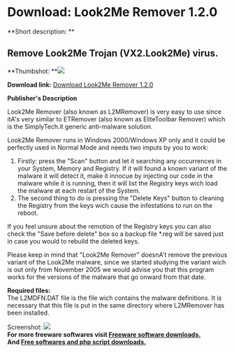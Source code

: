 # Download: Look2Me Remover 1.2.0

**Short description: **

## Remove Look2Me Trojan (VX2.Look2Me) virus.

  
**Thumbshot: **![](http://www.freewarefiles.com/screenshot/look2meremover_md.gif)   
  
**Download link:** [Download Look2Me Remover 1.2.0](http://freesoftwares.boysofts.com/LookMe-Remover_program_17170.html)  
  

**Publisher's Description**  
  

Look2Me Remover (also known as L2MRemover) is very easy to use since itA's
very similar to ETRemover (also known as EliteToolbar Remover) which is the
SimplyTech.it generic anti-malware solution.

Look2Me Remover runs in Windows 2000/Windows XP only and it could be perfectly
used in Normal Mode and needs two imputs by you to work:

  1. Firstly: press the "Scan" button and let it searching any occurrences in your System, Memory and Registry. If it will found a known variant of the malware it will detect it, make it innocue by injecting our code in the malware while it is running, then it will list the Registry keys wich load the malware at each restart of the System. 
  2. The second thing to do is pressing the "Delete Keys" button to cleaning the Registry from the keys wich cause the infestations to run on the reboot. 

If you feel unsure about the remotion of the Registry keys you can also check
the "Save before delete" box so a backup file *.reg will be saved just in case
you would to rebuild the deleted keys.

Please keep in mind that "Look2Me Remover" doesnA't remove the previous
variant of the Look2Me malware, since we started studying the variant wich is
out only from November 2005 we would advise you that this program works for
the versions of the malware that go onward from that date.

**Required files:**  
The L2MDFN.DAT file is the file wich contains the malware definitions. It is
necessary that this file is put in the same directory where L2MRemover has
been installed.

  
  
Screenshot: ![](http://www.freewarefiles.com/screenshot/look2meremover.gif)  
**For more freeware softwares visit [Freeware software downloads.](http://freesoftwares.boysofts.com/)**   
**And [Free softwares and php script downloads.](http://www.boysofts.com/)**

